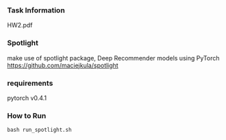 ### Task Information
HW2.pdf

### Spotlight
make use of spotlight package, Deep Recommender models using PyTorch\
https://github.com/maciejkula/spotlight

### requirements
pytorch v0.4.1

### How to Run
```
bash run_spotlight.sh
```
